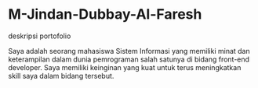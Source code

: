 # M-Jindan-Dubbay-Al-Faresh
deskripsi portofolio

Saya adalah seorang mahasiswa Sistem Informasi yang memiliki minat dan keterampilan dalam dunia pemrograman salah satunya di bidang front-end developer. Saya memiliki keinginan yang kuat untuk terus meningkatkan skill saya dalam bidang tersebut.
